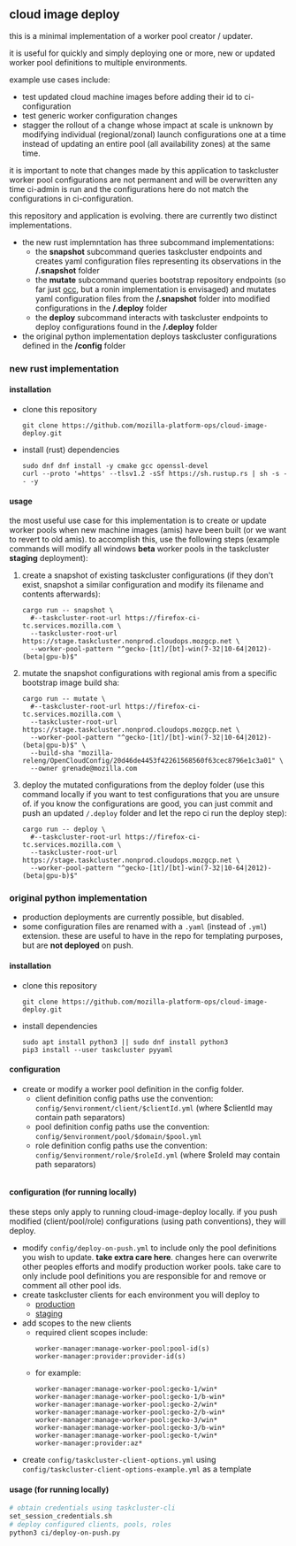 ## cloud image deploy

this is a minimal implementation of a worker pool creator / updater.

it is useful for quickly and simply deploying one or more, new or updated worker pool definitions to multiple environments.

example use cases include:
* test updated cloud machine images before adding their id to ci-configuration
* test generic worker configuration changes
* stagger the rollout of a change whose impact at scale is unknown by modifying individual (regional/zonal) launch configurations one at a time instead of updating an entire pool (all availability zones) at the same time.

it is important to note that changes made by this application to taskcluster worker pool configurations are not permanent and will be overwritten any time ci-admin is run and the configurations here do not match the configurations in ci-configuration.

this repository and application is evolving. there are currently two distinct implementations.
* the new rust implemntation has three subcommand implementations:
  * the **snapshot** subcommand queries taskcluster endpoints and creates yaml configuration files representing its observations in the **/.snapshot** folder
  * the **mutate** subcommand queries bootstrap repository endpoints (so far just [occ](https://github.com/mozilla-releng/OpenCloudConfig), but a ronin implementation is envisaged) and mutates yaml configuration files from the **/.snapshot** folder into modified configurations in the **/.deploy** folder
  * the **deploy** subcommand interacts with taskcluster endpoints to deploy configurations found in the **/.deploy** folder
* the original python implementation deploys taskcluster configurations defined in the **/config** folder

### new rust implementation

#### installation

* clone this repository
  ```
  git clone https://github.com/mozilla-platform-ops/cloud-image-deploy.git
  ```
* install (rust) dependencies
  ```
  sudo dnf dnf install -y cmake gcc openssl-devel
  curl --proto '=https' --tlsv1.2 -sSf https://sh.rustup.rs | sh -s -- -y
  ```

#### usage

the most useful use case for this implementation is to create or update worker pools when new machine images (amis) have been built (or we want to revert to old amis). to accomplish this, use the following steps (example commands will modify all windows **beta** worker pools in the taskcluster **staging** deployment):
1. create a snapshot of existing taskcluster configurations (if they don't exist, snapshot a similar configuration and modify its filename and contents afterwards):
   ```
   cargo run -- snapshot \
     #--taskcluster-root-url https://firefox-ci-tc.services.mozilla.com \
     --taskcluster-root-url https://stage.taskcluster.nonprod.cloudops.mozgcp.net \
     --worker-pool-pattern "^gecko-[1t]/[bt]-win(7-32|10-64|2012)-(beta|gpu-b)$"
   ```
2. mutate the snapshot configurations with regional amis from a specific bootstrap image build sha:
   ```
   cargo run -- mutate \
     #--taskcluster-root-url https://firefox-ci-tc.services.mozilla.com \
     --taskcluster-root-url https://stage.taskcluster.nonprod.cloudops.mozgcp.net \
     --worker-pool-pattern "^gecko-[1t]/[bt]-win(7-32|10-64|2012)-(beta|gpu-b)$" \
     --build-sha "mozilla-releng/OpenCloudConfig/20d46de4453f42261568560f63cec8796e1c3a01" \
     --owner grenade@mozilla.com
   ```
3. deploy the mutated configurations from the deploy folder (use this command locally if you want to test configurations that you are unsure of. if you know the configurations are good, you can just commit and push an updated `/.deploy` folder and let the repo ci run the deploy step):
   ```
   cargo run -- deploy \
     #--taskcluster-root-url https://firefox-ci-tc.services.mozilla.com \
     --taskcluster-root-url https://stage.taskcluster.nonprod.cloudops.mozgcp.net \
     --worker-pool-pattern "^gecko-[1t]/[bt]-win(7-32|10-64|2012)-(beta|gpu-b)$"
   ```

### original python implementation

* production deployments are currently possible, but disabled.
* some configuration files are renamed with a `.yaml` (instead of `.yml`) extension. these are useful to have in the repo for templating purposes, but are **not deployed** on push.

#### installation

* clone this repository
  ```
  git clone https://github.com/mozilla-platform-ops/cloud-image-deploy.git
  ```
* install dependencies
  ```
  sudo apt install python3 || sudo dnf install python3
  pip3 install --user taskcluster pyyaml
  ```

#### configuration

* create or modify a worker pool definition in the config folder.
  * client definition config paths use the convention: `config/$environment/client/$clientId.yml` (where $clientId may contain path separators)
  * pool definition config paths use the convention: `config/$environment/pool/$domain/$pool.yml`
  * role definition config paths use the convention: `config/$environment/role/$roleId.yml` (where $roleId may contain path separators)
  ```

#### configuration (for running locally)
these steps only apply to running cloud-image-deploy locally. if you push modified (client/pool/role) configurations (using path conventions), they will deploy.

* modify `config/deploy-on-push.yml` to include only the pool definitions you wish to update. **take extra care here**. changes here can overwrite other peoples efforts and modify production worker pools. take care to only include pool definitions you are responsible for and remove or comment all other pool ids.
* create taskcluster clients for each environment you will deploy to
  * [production](https://firefox-ci-tc.services.mozilla.com/auth/clients)
  * [staging](https://stage.taskcluster.nonprod.cloudops.mozgcp.net/auth/clients)
* add scopes to the new clients
  * required client scopes include:
      ```
      worker-manager:manage-worker-pool:pool-id(s)
      worker-manager:provider:provider-id(s)
      ```
  * for example:
      ```
      worker-manager:manage-worker-pool:gecko-1/win*
      worker-manager:manage-worker-pool:gecko-1/b-win*
      worker-manager:manage-worker-pool:gecko-2/win*
      worker-manager:manage-worker-pool:gecko-2/b-win*
      worker-manager:manage-worker-pool:gecko-3/win*
      worker-manager:manage-worker-pool:gecko-3/b-win*
      worker-manager:manage-worker-pool:gecko-t/win*
      worker-manager:provider:az*
      ```
* create `config/taskcluster-client-options.yml` using `config/taskcluster-client-options-example.yml` as a template

#### usage (for running locally)
```bash
# obtain credentials using taskcluster-cli
set_session_credentials.sh
# deploy configured clients, pools, roles
python3 ci/deploy-on-push.py
```
